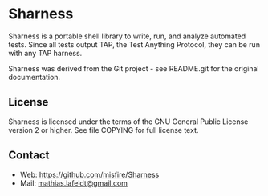 Sharness
========

Sharness is a portable shell library to write, run, and analyze automated tests.
Since all tests output TAP, the Test Anything Protocol, they can be run with any
TAP harness.

Sharness was derived from the Git project - see README.git for the original
documentation.


License
-------

Sharness is licensed under the terms of the GNU General Public License version
2 or higher. See file COPYING for full license text.


Contact
-------

* Web: <https://github.com/misfire/Sharness>
* Mail: <mathias.lafeldt@gmail.com>

